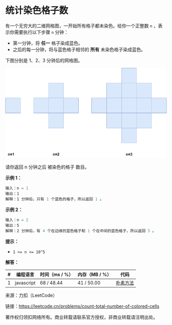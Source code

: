 # 统计染色格子数

有一个无穷大的二维网格图，一开始所有格子都未染色。给你一个正整数 `n` ，表示你需要执行以下步骤 `n` 分钟：

- 第一分钟，将 **任一** 格子染成蓝色。
- 之后的每一分钟，将与蓝色格子相邻的 **所有** 未染色格子染成蓝色。

下图分别是 1、2、3 分钟后的网格图。

![题目说明](./question.png)

请你返回 n 分钟之后 被染色的格子 数目。

**示例 1：**

``` javascript
输入：n = 1
输出：1
解释：1 分钟后，只有 1 个蓝色的格子，所以返回 1 。
```

**示例 2：**

``` javascript
输入：n = 2
输出：5
解释：2 分钟后，有 4 个在边缘的蓝色格子和 1 个在中间的蓝色格子，所以返回 5 。
```

**提示：**

- `1 <= n <= 10^5`

**解答：**

**#**|**编程语言**|**时间（ms / %）**|**内存（MB / %）**|**代码**
--|--|--|--|--
1|javascript|68 / 48.44|41 / 50.00|[朴素方法](./javascript/ac_v1.js)

来源：力扣（LeetCode）

链接：https://leetcode.cn/problems/count-total-number-of-colored-cells

著作权归领扣网络所有。商业转载请联系官方授权，非商业转载请注明出处。
